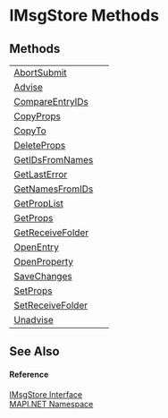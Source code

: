 # IMsgStore Methods




## Methods
<table>
<tr>
<td><a href="34661feb-2020-069b-0c45-ee60c648f13c.md">AbortSubmit</a></td>
<td> </td></tr>
<tr>
<td><a href="3d3650c0-a43d-752d-4ac5-f242505503ff.md">Advise</a></td>
<td> </td></tr>
<tr>
<td><a href="c5e8512f-60ff-a9e1-6967-2f6605251a8a.md">CompareEntryIDs</a></td>
<td> </td></tr>
<tr>
<td><a href="d5961dad-9107-64f0-b729-6b9585e94815.md">CopyProps</a></td>
<td> </td></tr>
<tr>
<td><a href="1f6f4d9a-ab30-e652-186c-fa401ab88d00.md">CopyTo</a></td>
<td> </td></tr>
<tr>
<td><a href="5d86b266-9294-c0d1-0e47-eca7da650d57.md">DeleteProps</a></td>
<td> </td></tr>
<tr>
<td><a href="6e3c7676-5ee6-2155-37d5-efd7595dc8cd.md">GetIDsFromNames</a></td>
<td> </td></tr>
<tr>
<td><a href="edb7f46a-07b8-2e5e-9eb9-810ba22ed7bf.md">GetLastError</a></td>
<td> </td></tr>
<tr>
<td><a href="9f0c4e21-2e26-689b-9994-0f60a6303e03.md">GetNamesFromIDs</a></td>
<td> </td></tr>
<tr>
<td><a href="4b619073-517c-1328-b7b6-848141e00adf.md">GetPropList</a></td>
<td> </td></tr>
<tr>
<td><a href="a15d531e-c770-6a90-eb76-e9a17f176973.md">GetProps</a></td>
<td> </td></tr>
<tr>
<td><a href="4622cd7f-a27d-1308-52ce-2fce6aebbe4c.md">GetReceiveFolder</a></td>
<td> </td></tr>
<tr>
<td><a href="f578d6ed-a02e-bcce-2097-52d9c7ac582a.md">OpenEntry</a></td>
<td> </td></tr>
<tr>
<td><a href="3b6ed637-2038-f025-2dbe-6322e745dfe0.md">OpenProperty</a></td>
<td> </td></tr>
<tr>
<td><a href="a7345803-91be-5ba5-a434-fca4e5707d4c.md">SaveChanges</a></td>
<td> </td></tr>
<tr>
<td><a href="da536f48-6be5-ca77-d3c3-9915cdfd20d8.md">SetProps</a></td>
<td> </td></tr>
<tr>
<td><a href="a1a24e0f-06c8-bf06-7ab2-4f7a069cb2c0.md">SetReceiveFolder</a></td>
<td> </td></tr>
<tr>
<td><a href="0a345933-b110-2637-de36-54a58639dd8a.md">Unadvise</a></td>
<td> </td></tr>
</table>

## See Also


#### Reference
<a href="74ee1853-dea0-4e58-cb66-c6c8017d5a04.md">IMsgStore Interface</a>  
<a href="5bef4637-66f8-16d4-e5f4-4d0da57a1538.md">MAPI.NET Namespace</a>  
